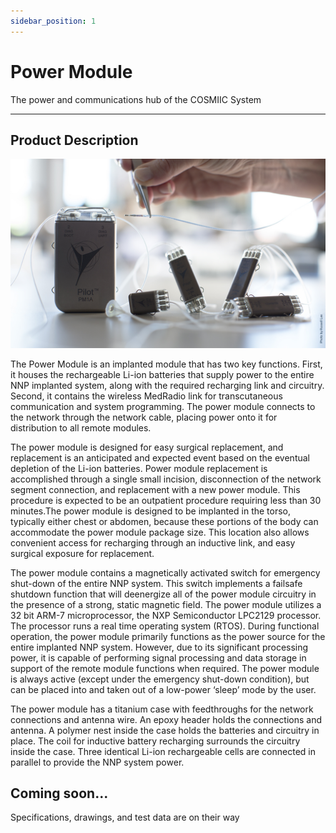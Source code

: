 ```yaml
---
sidebar_position: 1
---
```


# Power Module

The power and communications hub of the COSMIIC System

---

## Product Description

![NNP Device](./img/nnp.jpg)

The Power Module is an implanted module that has two key functions. First, it houses the rechargeable Li-ion batteries that supply power to the entire NNP implanted system, along with the required recharging link and circuitry. Second, it contains the wireless MedRadio link for transcutaneous communication and system programming. The power module connects to the network through the network cable, placing power onto it for distribution to all remote modules.

The power module is designed for easy surgical replacement, and replacement is an anticipated and expected event based on the eventual depletion of the Li-ion batteries. Power module replacement is accomplished through a single small incision, disconnection of the network segment connection, and replacement with a new power module. This procedure is expected to be an outpatient procedure requiring less than 30 minutes.The power module is designed to be implanted in the torso, typically either chest or abdomen, because these portions of the body can accommodate the power module package size. This location also allows convenient access for recharging through an inductive link, and easy surgical exposure for replacement.

The power module contains a magnetically activated switch for emergency shut-down of the entire NNP system. This switch implements a failsafe shutdown function that will deenergize all of the power module circuitry in the presence of a strong, static magnetic field. The power module utilizes a 32 bit ARM-7 microprocessor, the NXP Semiconductor LPC2129 processor. The processor runs a real time operating system (RTOS). During functional operation, the power module primarily functions as the power source for the entire implanted NNP system. However, due to its significant processing power, it is capable of performing signal processing and data storage in support of the remote module functions when required. The power module is always active (except under the emergency shut-down condition), but can be placed into and taken out of a low-power ‘sleep’ mode by the user. 

The power module has a titanium case with feedthroughs for the network connections and antenna wire. An epoxy header holds the connections and antenna. A polymer nest inside the case holds the batteries and circuitry in place. The coil for inductive battery recharging surrounds the circuitry inside the case. Three identical Li-ion rechargeable cells are connected in parallel to provide the NNP system power.

## Coming soon...

Specifications, drawings, and test data are on their way
